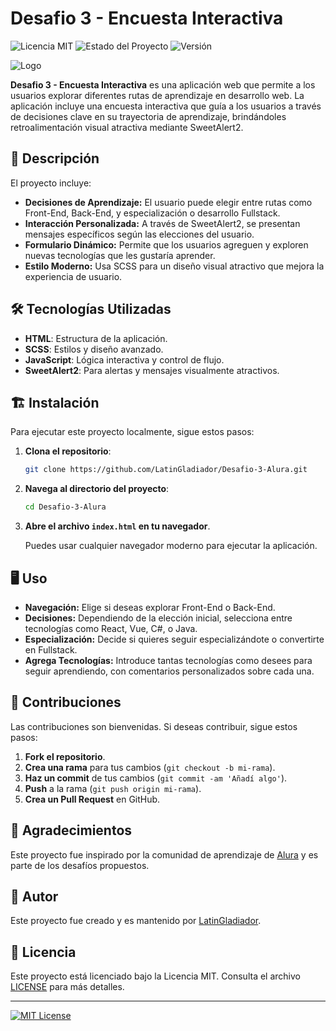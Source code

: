 # Desafio 3 - Encuesta Interactiva

![Licencia MIT](https://img.shields.io/badge/licencia-MIT-blue.svg)
![Estado del Proyecto](https://img.shields.io/badge/estado-finalizado-green.svg)
![Versión](https://img.shields.io/badge/versión-1.0.0-brightgreen.svg)

![Logo](https://ci3.googleusercontent.com/meips/ADKq_NYye8g_ty_wD0XYL2GNMoDxBRpcB02j223NEnCIKMv91C9l_5f_N3N38F6JvoVwpkLhbY7i3sp5SaEjMVRInLoayPs_bzSGaWzDMCQtt6u6_sg-WvXgzvnf_2kBi05E55G_=s0-d-e1-ft#https://d335luupugsy2.cloudfront.net/cms/files/10224/1722974906/$2rp7nct8hor)

**Desafio 3 - Encuesta Interactiva** es una aplicación web que permite a los usuarios explorar diferentes rutas de aprendizaje en desarrollo web. La aplicación incluye una encuesta interactiva que guía a los usuarios a través de decisiones clave en su trayectoria de aprendizaje, brindándoles retroalimentación visual atractiva mediante SweetAlert2.

## 🚀 Descripción

El proyecto incluye:

- **Decisiones de Aprendizaje:** El usuario puede elegir entre rutas como Front-End, Back-End, y especialización o desarrollo Fullstack.
- **Interacción Personalizada:** A través de SweetAlert2, se presentan mensajes específicos según las elecciones del usuario.
- **Formulario Dinámico:** Permite que los usuarios agreguen y exploren nuevas tecnologías que les gustaría aprender.
- **Estilo Moderno:** Usa SCSS para un diseño visual atractivo que mejora la experiencia de usuario.

## 🛠️ Tecnologías Utilizadas

- **HTML**: Estructura de la aplicación.
- **SCSS**: Estilos y diseño avanzado.
- **JavaScript**: Lógica interactiva y control de flujo.
- **SweetAlert2**: Para alertas y mensajes visualmente atractivos.

## 🏗️ Instalación

Para ejecutar este proyecto localmente, sigue estos pasos:

1. **Clona el repositorio**:

    ```bash
    git clone https://github.com/LatinGladiador/Desafio-3-Alura.git
    ```

2. **Navega al directorio del proyecto**:

    ```bash
    cd Desafio-3-Alura
    ```

3. **Abre el archivo `index.html` en tu navegador**.

    Puedes usar cualquier navegador moderno para ejecutar la aplicación.

## 🖥️ Uso

- **Navegación:** Elige si deseas explorar Front-End o Back-End.
- **Decisiones:** Dependiendo de la elección inicial, selecciona entre tecnologías como React, Vue, C#, o Java.
- **Especialización:** Decide si quieres seguir especializándote o convertirte en Fullstack.
- **Agrega Tecnologías:** Introduce tantas tecnologías como desees para seguir aprendiendo, con comentarios personalizados sobre cada una.

## 🤝 Contribuciones

Las contribuciones son bienvenidas. Si deseas contribuir, sigue estos pasos:

1. **Fork el repositorio**.
2. **Crea una rama** para tus cambios (`git checkout -b mi-rama`).
3. **Haz un commit** de tus cambios (`git commit -am 'Añadí algo'`).
4. **Push** a la rama (`git push origin mi-rama`).
5. **Crea un Pull Request** en GitHub.

## 🙏 Agradecimientos

Este proyecto fue inspirado por la comunidad de aprendizaje de [Alura](https://www.alura.com.br/) y es parte de los desafíos propuestos.

## 👤 Autor

Este proyecto fue creado y es mantenido por [LatinGladiador](https://github.com/LatinGladiador).

## 📜 Licencia

Este proyecto está licenciado bajo la Licencia MIT. Consulta el archivo [LICENSE](LICENSE) para más detalles.

---
[![MIT License](https://img.shields.io/badge/License-MIT-yellow.svg)](https://opensource.org/licenses/MIT)
